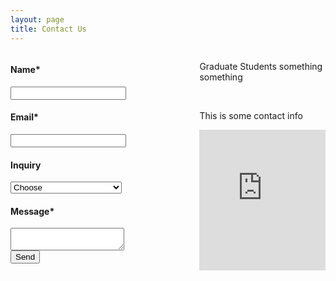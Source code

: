 ```yaml
---
layout: page
title: Contact Us
--- 
```

<script type="text/javascript">var submitted=false;</script>

<iframe id="hidden_iframe" name="hidden_iframe" onload="submitted&amp;&amp;(window.location=&quot;https://neuroexo.org/thanks/&quot;)" style="display:none"></iframe>

<form action="https://docs.google.com/forms/d/e/1FAIpQLSfzO-mkf1gKY5kpA8piBab6h6KymTF0sMOzfcbuRoEvuL6SOA/formResponse" method="post" target="hidden_iframe" onsubmit="submitted=true;" style="width:50%; float:left;" align="left" >
    <label><h4>Name*</h4></label>
    <input name="entry.134554697" type="text" required/>
    <label><h4>Email*</h4></label>
    <input name="entry.17102386" type="email" required/>
    <label><h4>Inquiry</h4></label>
    <select name="entry.1310522851">
      <option name="entry.1310522851" data-value>Choose</option>
      <option name="entry.1310522851" data-value="Interested in Joining">Interested in Joining</option>
      <option name="entry.1310522851" data-value="Interested in Collaborating">Interested in Collaborating</option>
      <option name="entry.1310522851" data-value="Question">Question</option>
      <option name="entry.1310522851" data-value="Other">Other</option>
    </select>
    <label><h4>Message*</h4></label>
    <textarea name="entry.616702237" type="message" required></textarea>
    <br>
    <input type="submit" value="Send" />
</form>
   
<div class="contact" style="width:40%; float:right;" align="left" >
    <p>Graduate Students something something</p> 
    <br>
    <p>This is some contact info</p> 
    <iframe src="https://www.google.com/maps/embed?pb=!1m18!1m12!1m3!1d3464.88967405869!2d-95.34373238489242!3d29.72295488200039!2m3!1f0!2f0!3f0!3m2!1i1024!2i768!4f13.1!3m3!1m2!1s0x8640be59dd97a6b5%3A0x5cf93fc344a3f9e9!2sCullen+College+of+Engineering+2%2C+Houston%2C+TX+77004!5e0!3m2!1sen!2sus!4v1560872855810!5m2!1sen!2sus" width="100%" height="225" frameborder="0" style="border:0" align="right" allowfullscreen=""></iframe>
</div>

   
    

